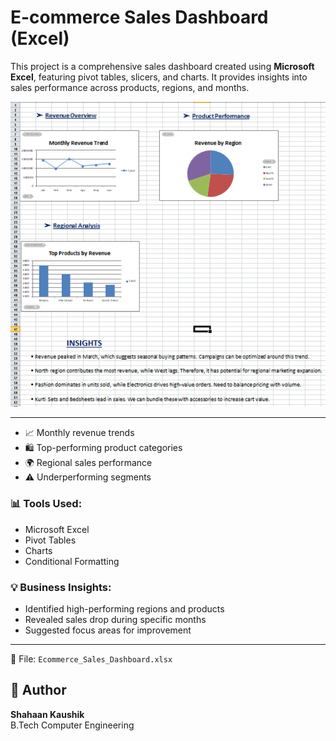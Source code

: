 # E-commerce Sales Dashboard (Excel)

This project is a comprehensive sales dashboard created using **Microsoft Excel**, featuring pivot tables, slicers, and charts. It provides insights into sales performance across products, regions, and months.

![Dashboard Preview](dashboard-preview.png)

---

- 📈 Monthly revenue trends  
- 🛍️ Top-performing product categories  
- 🌍 Regional sales performance  
- ⚠️ Underperforming segments

### 📊 Tools Used:
- Microsoft Excel
- Pivot Tables
- Charts
- Conditional Formatting

### 💡 Business Insights:
- Identified high-performing regions and products
- Revealed sales drop during specific months
- Suggested focus areas for improvement

---

📁 File: `Ecommerce_Sales_Dashboard.xlsx`  


## 👤 Author

**Shahaan Kaushik**  
B.Tech Computer Engineering
